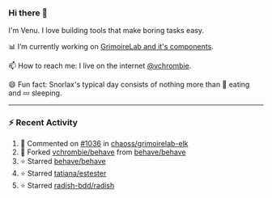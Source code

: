 ### Hi there 👋

I'm Venu. I love building tools that make boring tasks easy.

📊 I’m currently working on [GrimoireLab and it's components](https://chaoss.github.io/grimoirelab).

📫 How to reach me: I live on the internet [@vchrombie](https://www.google.co.in/search?q=vchrombie).

😄 Fun fact: Snorlax's typical day consists of nothing more than :doughnut: eating and :zzz: sleeping.

---

### :zap: Recent Activity

<!--RECENT_ACTIVITY:start-->
1. 💬 Commented on [#1036](https://github.com/chaoss/grimoirelab-elk/pull/1036#issuecomment-1055125603) in [chaoss/grimoirelab-elk](https://github.com/chaoss/grimoirelab-elk)
2. 🔱 Forked [vchrombie/behave](https://github.com/vchrombie/behave) from [behave/behave](https://github.com/behave/behave)
3. ⭐ Starred [behave/behave](https://github.com/behave/behave)
4. ⭐ Starred [tatiana/estester](https://github.com/tatiana/estester)
5. ⭐ Starred [radish-bdd/radish](https://github.com/radish-bdd/radish)
<!--RECENT_ACTIVITY:end-->

<!--
**vchrombie/vchrombie** is a ✨ _special_ ✨ repository because its `README.md` (this file) appears on your GitHub profile.

Here are some ideas to get you started:

- 🔭 I’m currently working on ...
- 🌱 I’m currently learning ...
- 👯 I’m looking to collaborate on ...
- 🤔 I’m looking for help with ...
- 💬 Ask me about ...
- 📫 How to reach me: ...
- 😄 Pronouns: ...
- ⚡ Fun fact: ...
-->
